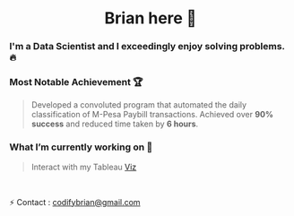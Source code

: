 <h1 align='center'>Brian here 👋</h1>


### I'm a Data Scientist and I exceedingly enjoy solving problems. 🔥


### Most Notable Achievement 🏆
>Developed a convoluted program that automated the daily classification of M-Pesa Paybill transactions. 
Achieved over **90% success** and reduced time taken by **6 hours**.

### What I’m currently working on 🔭
>Interact with my Tableau [Viz](https://public.tableau.com/app/profile/briank/viz/Wildlifer/TimeDash) 

<br>

⚡ Contact : [codifybrian@gmail.com](mailto:codifybrian@gmail.com)

<br>

<!--
**briankiume/briankiume** is a ✨ _special_ ✨ repository because its `README.md` (this file) appears on your GitHub profile.

Here are some ideas to get you started:

- 🔭 I’m currently working on ...
- 🌱 I’m currently learning ...
- 👯 I’m looking to collaborate on ...
- 🤔 I’m looking for help with ...
- 💬 Ask me about ...
- 📫 How to reach me: ...
- 😄 Pronouns: ...
- ⚡ Fun fact: ...
-->
